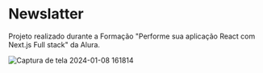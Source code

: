 # Newslatter

Projeto realizado durante a Formação "Performe sua aplicação React com Next.js Full stack" da Alura.

![Captura de tela 2024-01-08 161814](https://github.com/pericles-pereira/newslatter/assets/136020961/d4b2e959-c014-4e3a-8a09-4af8872cd532)
